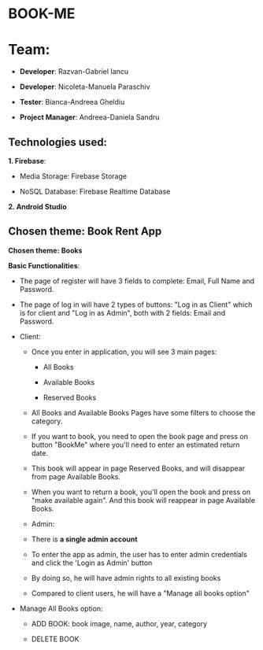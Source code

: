 # BOOK-ME

# Team:

- **Developer**: Razvan-Gabriel Iancu

- **Developer**: Nicoleta-Manuela Paraschiv

- **Tester**: Bianca-Andreea Gheldiu

- **Project Manager**: Andreea-Daniela Sandru

## Technologies used:

**1. Firebase**:

  - Media Storage: Firebase Storage
  
  - NoSQL Database: Firebase Realtime Database

**2. Android Studio**
 
 
## Chosen theme: **Book Rent App**

 **Chosen theme:** **Books**


 **Basic Functionalities**:
 
 - The page of register will have 3 fields to complete: Email, Full Name and Password.
 
 - The page of log in will have 2 types of buttons: "Log in as Client" which is for client and "Log in as Admin", both with 2 fields: Email and Password.
 
 - Client:
 
    - Once you enter in application, you will see 3 main pages: 
    
        - All Books
        
        - Available Books
        
        - Reserved Books
    
    - All Books and Available Books Pages have some filters to choose the category.
    
    - If you want to book, you need to open the book page and press on button "BookMe" where you'll need to enter an estimated return date. 
    
    - This book will appear in page Reserved Books, and will disappear from page Available Books.
    
    - When you want to return a book, you'll open the book and press on "make available again". And this book will reappear in page Available Books.
    
   - Admin:
   
   - There is **a single admin account**
   
   - To enter the app as admin, the user has to enter admin credentials and click the 'Login as Admin' button
   
   - By doing so, he will have admin rights to all existing books
   
   - Compared to client users, he will have a "Manage all books option"
    
 - Manage All Books option:
 
    - ADD BOOK: book image, name, author, year, category

    - DELETE  BOOK
  
